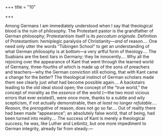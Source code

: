 +++
title = "10"

+++

Among Germans I am immediately understood when I say that theological blood is the ruin of philosophy. The Protestant pastor is the grandfather of German philosophy; Protestantism itself is its *peccatum originale*. Definition of Protestantism: hemiplegic paralysis of Christianity—*and* of reason.... One need only utter the words “Tübingen School” to get an understanding of what German philosophy is at bottom—a very artful form of theology.... The Suabians are the best liars in Germany; they lie innocently.... Why all the rejoicing over the appearance of Kant that went through the learned world of Germany, three-fourths of which is made up of the sons of preachers and teachers—why the German conviction still echoing, that with Kant came a change for the *better*? The theological instinct of German scholars made them see clearly just *what* had become possible again.... A backstairs leading to the old ideal stood open; the concept of the “true world,” the concept of morality as the *essence* of the world \(—the two most vicious errors that ever existed\!\), were once more, thanks to a subtle and wily scepticism, if not actually demonstrable, then *at least* no longer *refutable*.... *Reason*, the *prerogative* of reason, does not go so far.... Out of reality there had been made “appearance”; an absolutely false world, that of being, had been turned into reality.... The success of Kant is merely a theological success; he was, like Luther and Leibnitz, but one more impediment to German integrity, already far from steady.—
